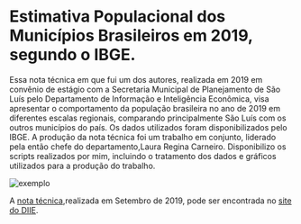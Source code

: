 # Estimativa Populacional dos Municípios Brasileiros em 2019, segundo o IBGE.

Essa nota técnica em que fui um dos autores, realizada em 2019 em convênio de estágio com a Secretaria Municipal de Planejamento de São Luís pelo Departamento de Informação e Inteligência Econômica, visa apresentar o comportamento da população brasileira no ano de 2019 em diferentes escalas regionais, comparando principalmente São Luís com os outros municípios do país. Os dados utilizados foram disponibilizados pelo IBGE. A produção da nota técnica foi um trabalho em conjunto, liderado pela então chefe do departamento,Laura Regina Carneiro. Disponibilizo os scripts realizados por mim, incluindo o tratamento dos dados e gráficos utilizados para a produção do trabalho.

![exemplo](https://github.com/melojec/estimativa-populacional-slz-ma/blob/main/EstPop/TxGeomdasCapitais.PNG)

A [nota técnica](https://diie.com.br/wp-content/uploads/2019/09/nota_tecnica_2019-4_ESTIMATIVA_POP_IBGE_2019.pdf),realizada em Setembro de 2019, pode ser encontrada no 
[site do DIIE](https://diie.com.br/).
